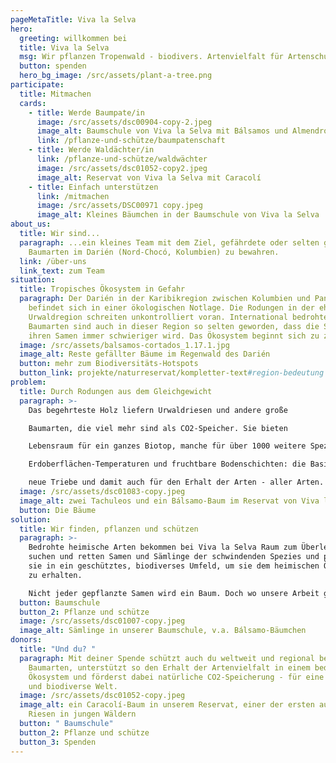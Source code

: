 ```yaml
---
pageMetaTitle: Viva la Selva
hero:
  greeting: willkommen bei
  title: Viva la Selva
  msg: Wir pflanzen Tropenwald - biodivers. Artenvielfalt für Artenschutz.
  button: spenden
  hero_bg_image: /src/assets/plant-a-tree.png
participate:
  title: Mitmachen
  cards:
    - title: Werde Baumpate/in
      image: /src/assets/dsc00904-copy-2.jpeg
      image_alt: Baumschule von Viva la Selva mit Bálsamos und Almendros
      link: /pflanze-und-schütze/baumpatenschaft
    - title: Werde Waldächter/in
      link: /pflanze-und-schütze/waldwächter
      image: /src/assets/dsc01052-copy2.jpeg
      image_alt: Reservat von Viva la Selva mit Caracolí
    - title: Einfach unterstützen
      link: /mitmachen
      image: /src/assets/DSC00971 copy.jpeg
      image_alt: Kleines Bäumchen in der Baumschule von Viva la Selva
about_us:
  title: Wir sind...
  paragraph: ...ein kleines Team mit dem Ziel, gefährdete oder selten gewordene
    Baumarten im Darién (Nord-Chocó, Kolumbien) zu bewahren.
  link: /über-uns
  link_text: zum Team
situation:
  title: Tropisches Ökosystem in Gefahr
  paragraph: Der Darién in der Karibikregion zwischen Kolumbien und Panama
    befindet sich in einer ökologischen Notlage. Die Rodungen in der ehemaligen
    Urwaldregion schreiten unkontrolliert voran. International bedrohte
    Baumarten sind auch in dieser Region so selten geworden, dass die Suche nach
    ihren Samen immer schwieriger wird. Das Ökosystem beginnt sich zu zersetzen.
  image: /src/assets/balsamos-cortados_1.17.1.jpg
  image_alt: Reste gefällter Bäume im Regenwald des Darién
  button: mehr zum Biodiversitäts-Hotspots
  button_link: projekte/naturreservat/kompletter-text#region-bedeutung
problem:
  title: Durch Rodungen aus dem Gleichgewicht
  paragraph: >-
    Das begehrteste Holz liefern Urwaldriesen und andere große

    Baumarten, die viel mehr sind als CO2-Speicher. Sie bieten

    Lebensraum für ein ganzes Biotop, manche für über 1000 weitere Spezies. Ihr Schatten und ihre tiefen Wurzeln schützen Quellen und den natürlichen Strom der Flüsse,

    Erdoberflächen-Temperaturen und fruchtbare Bodenschichten: die Basis für

    neue Triebe und damit auch für den Erhalt der Arten - aller Arten.
  image: /src/assets/dsc01083-copy.jpeg
  image_alt: zwei Tachuleos und ein Bálsamo-Baum im Reservat von Viva la Selva
  button: Die Bäume
solution:
  title: Wir finden, pflanzen und schützen
  paragraph: >-
    Bedrohte heimische Arten bekommen bei Viva la Selva Raum zum Überleben. Wir
    suchen und retten Samen und Sämlinge der schwindenden Spezies und pflanzen
    sie in ein geschütztes, biodiverses Umfeld, um sie dem heimischen Ökosystem
    zu erhalten. 

    Nicht jeder gepflanzte Samen wird ein Baum. Doch wo unsere Arbeit gelingt, da gelingt ein Wunder des Lebens in unvorstellbarer Fülle!
  button: Baumschule
  button_2: Pflanze und schütze
  image: /src/assets/dsc01007-copy.jpeg
  image_alt: Sämlinge in unserer Baumschule, v.a. Bálsamo-Bäumchen
donors:
  title: "Und du? "
  paragraph: Mit deiner Spende schützt auch du weltweit und regional bedrohte
    Baumarten, unterstützt so den Erhalt der Artenvielfalt in einem bedrohten
    Ökosystem und förderst dabei natürliche CO2-Speicherung - für eine grünere
    und biodiverse Welt.
  image: /src/assets/dsc01052-copy.jpeg
  image_alt: ein Caracolí-Baum in unserem Reservat, einer der ersten aufstrebenden
    Riesen in jungen Wäldern
  button: " Baumschule"
  button_2: Pflanze und schütze
  button_3: Spenden
---
```

